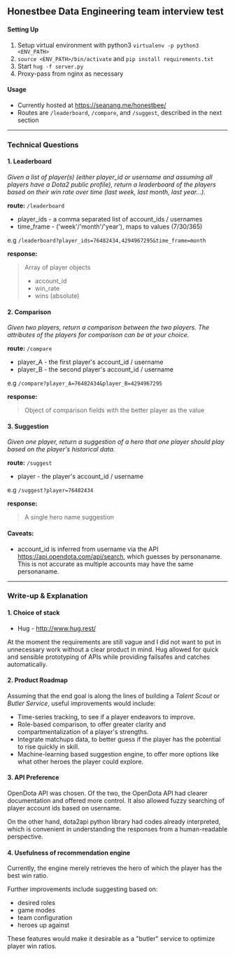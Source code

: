## Honestbee Data Engineering team interview test

#### Setting Up
1. Setup virtual environment with python3 `virtualenv -p python3 <ENV_PATH>`
2. `source <ENV_PATH>/bin/activate` and `pip install requirements.txt`
3. Start `hug -f server.py`
4. Proxy-pass from nginx as necessary

#### Usage
* Currently hosted at https://seanang.me/honestbee/
* Routes are `/leaderboard`, `/compare`, and `/suggest`, described in the next section

___

### Technical Questions

#### 1. Leaderboard
_Given a list of player(s) (either player_id or username and assuming all players have a Dota2 public profile), return a leaderboard of the players based on their win rate over time (last week, last month, last year...)._

**route:** `/leaderboard`
  * player_ids - a comma separated list of account_ids / usernames
  * time_frame - ('week'/'month'/'year'), maps to values (7/30/365)

e.g `/leaderboard?player_ids=76482434,4294967295&time_frame=month`

**response:**
> Array of player objects
> - account_id
> - win_rate
> - wins (absolute)

#### 2. Comparison
_Given two players, return a comparison between the two players. The attributes of the players for comparison can be at your choice._

**route:** `/compare`
  * player_A - the first player's account_id / username
  * player_B - the second player's account_id / username

e.g `/compare?player_A=76482434&player_B=4294967295`

**response:**
> Object of comparison fields with the better player as the value

#### 3. Suggestion
_Given one player, return a suggestion of a hero that one player should play based on the player's historical data._

**route:** `/suggest`
  * player - the player's account_id / username

e.g `/suggest?player=76482434`

**response:**
> A single hero name suggestion

#### Caveats:
  * account_id is inferred from username via the API https://api.opendota.com/api/search, which guesses by personaname. This is not accurate as multiple accounts may have the same personaname.

___

### Write-up & Explanation

#### 1. Choice of stack

  * Hug - http://www.hug.rest/

At the moment the requirements are still vague and I did not want to put in unnecessary work without a clear product in mind.
Hug allowed for quick and sensible prototyping of APIs while providing failsafes and catches automatically.

#### 2. Product Roadmap

Assuming that the end goal is along the lines of building a *Talent Scout* or *Butler Service*, useful improvements would include:
  * Time-series tracking, to see if a player endeavors to improve.
  * Role-based comparison, to offer greater clarity and compartmentalization of a player's strengths.
  * Integrate matchups data, to better guess if the player has the potential to rise quickly in skill.
  * Machine-learning based suggestion engine, to offer more options like what other heroes the player could explore.

#### 3. API Preference

OpenDota API was chosen.
Of the two, the OpenDota API had clearer documentation and offered more control.
It also allowed fuzzy searching of player account ids based on username.

On the other hand, dota2api python library had codes already interpreted, which is convenient in understanding the responses from a human-readable perspective.

#### 4. Usefulness of recommendation engine

Currently, the engine merely retrieves the hero of which the player has the best win ratio.

Further improvements include suggesting based on:
  - desired roles
  - game modes
  - team configuration
  - heroes up against

These features would make it desirable as a "butler" service to optimize player win ratios.
